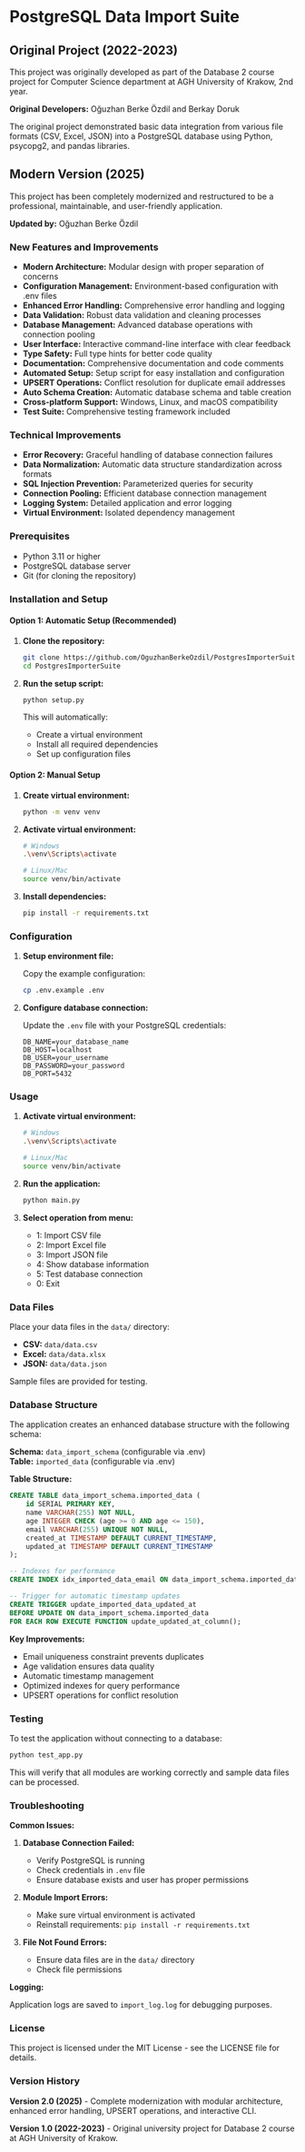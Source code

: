 # PostgreSQL Data Import Suite

## Original Project (2022-2023)

This project was originally developed as part of the Database 2 course project for Computer Science department at AGH University of Krakow, 2nd year.

**Original Developers:** Oğuzhan Berke Özdil and Berkay Doruk

The original project demonstrated basic data integration from various file formats (CSV, Excel, JSON) into a PostgreSQL database using Python, psycopg2, and pandas libraries.

## Modern Version (2025)

This project has been completely modernized and restructured to be a professional, maintainable, and user-friendly application.

**Updated by:** Oğuzhan Berke Özdil

### New Features and Improvements

- **Modern Architecture:** Modular design with proper separation of concerns
- **Configuration Management:** Environment-based configuration with .env files
- **Enhanced Error Handling:** Comprehensive error handling and logging
- **Data Validation:** Robust data validation and cleaning processes
- **Database Management:** Advanced database operations with connection pooling
- **User Interface:** Interactive command-line interface with clear feedback
- **Type Safety:** Full type hints for better code quality
- **Documentation:** Comprehensive documentation and code comments
- **Automated Setup:** Setup script for easy installation and configuration
- **UPSERT Operations:** Conflict resolution for duplicate email addresses
- **Auto Schema Creation:** Automatic database schema and table creation
- **Cross-platform Support:** Windows, Linux, and macOS compatibility
- **Test Suite:** Comprehensive testing framework included

### Technical Improvements

- **Error Recovery:** Graceful handling of database connection failures
- **Data Normalization:** Automatic data structure standardization across formats
- **SQL Injection Prevention:** Parameterized queries for security
- **Connection Pooling:** Efficient database connection management
- **Logging System:** Detailed application and error logging
- **Virtual Environment:** Isolated dependency management

### Prerequisites

- Python 3.11 or higher
- PostgreSQL database server
- Git (for cloning the repository)

### Installation and Setup

#### Option 1: Automatic Setup (Recommended)

1. **Clone the repository:**

   ```bash
   git clone https://github.com/OguzhanBerkeOzdil/PostgresImporterSuite.git
   cd PostgresImporterSuite
   ```

2. **Run the setup script:**

   ```bash
   python setup.py
   ```

   This will automatically:
   - Create a virtual environment
   - Install all required dependencies
   - Set up configuration files

#### Option 2: Manual Setup

1. **Create virtual environment:**

   ```bash
   python -m venv venv
   ```

2. **Activate virtual environment:**

   ```bash
   # Windows
   .\venv\Scripts\activate
   
   # Linux/Mac
   source venv/bin/activate
   ```

3. **Install dependencies:**

   ```bash
   pip install -r requirements.txt
   ```

### Configuration

1. **Setup environment file:**

   Copy the example configuration:

   ```bash
   cp .env.example .env
   ```

2. **Configure database connection:**

   Update the `.env` file with your PostgreSQL credentials:

   ```env
   DB_NAME=your_database_name
   DB_HOST=localhost
   DB_USER=your_username
   DB_PASSWORD=your_password
   DB_PORT=5432
   ```

### Usage

1. **Activate virtual environment:**

   ```bash
   # Windows
   .\venv\Scripts\activate
   
   # Linux/Mac
   source venv/bin/activate
   ```

2. **Run the application:**

   ```bash
   python main.py
   ```

3. **Select operation from menu:**
   - 1: Import CSV file
   - 2: Import Excel file
   - 3: Import JSON file
   - 4: Show database information
   - 5: Test database connection
   - 0: Exit

### Data Files

Place your data files in the `data/` directory:

- **CSV:** `data/data.csv`
- **Excel:** `data/data.xlsx`
- **JSON:** `data/data.json`

Sample files are provided for testing.

### Database Structure

The application creates an enhanced database structure with the following schema:

**Schema:** `data_import_schema` (configurable via .env)  
**Table:** `imported_data` (configurable via .env)

**Table Structure:**
```sql
CREATE TABLE data_import_schema.imported_data (
    id SERIAL PRIMARY KEY,
    name VARCHAR(255) NOT NULL,
    age INTEGER CHECK (age >= 0 AND age <= 150),
    email VARCHAR(255) UNIQUE NOT NULL,
    created_at TIMESTAMP DEFAULT CURRENT_TIMESTAMP,
    updated_at TIMESTAMP DEFAULT CURRENT_TIMESTAMP
);

-- Indexes for performance
CREATE INDEX idx_imported_data_email ON data_import_schema.imported_data(email);

-- Trigger for automatic timestamp updates
CREATE TRIGGER update_imported_data_updated_at 
BEFORE UPDATE ON data_import_schema.imported_data 
FOR EACH ROW EXECUTE FUNCTION update_updated_at_column();
```

**Key Improvements:**
- Email uniqueness constraint prevents duplicates
- Age validation ensures data quality
- Automatic timestamp management
- Optimized indexes for query performance
- UPSERT operations for conflict resolution

### Testing

To test the application without connecting to a database:

```bash
python test_app.py
```

This will verify that all modules are working correctly and sample data files can be processed.

### Troubleshooting

**Common Issues:**

1. **Database Connection Failed:**
   - Verify PostgreSQL is running
   - Check credentials in `.env` file
   - Ensure database exists and user has proper permissions

2. **Module Import Errors:**
   - Make sure virtual environment is activated
   - Reinstall requirements: `pip install -r requirements.txt`

3. **File Not Found Errors:**
   - Ensure data files are in the `data/` directory
   - Check file permissions

**Logging:**

Application logs are saved to `import_log.log` for debugging purposes.

### License

This project is licensed under the MIT License - see the LICENSE file for details.

### Version History

**Version 2.0 (2025)** - Complete modernization with modular architecture, enhanced error handling, UPSERT operations, and interactive CLI.

**Version 1.0 (2022-2023)** - Original university project for Database 2 course at AGH University of Krakow.
